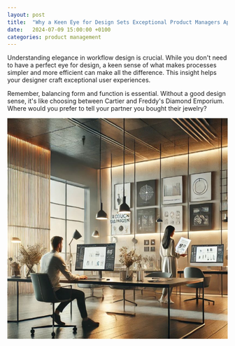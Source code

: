 ```yaml
---
layout: post
title:  "Why a Keen Eye for Design Sets Exceptional Product Managers Apart"
date:   2024-07-09 15:00:00 +0100
categories: product management
---
```

Understanding elegance in workflow design is crucial. While you don't need to have a perfect eye for design, a keen sense of what makes processes simpler and more efficient can make all the difference. This insight helps your designer craft exceptional user experiences.

Remember, balancing form and function is essential. Without a good design sense, it's like choosing between Cartier and Freddy's Diamond Emporium. Where would you prefer to tell your partner you bought their jewelry?

![Design](/assets/img/1720270343463.jpeg)